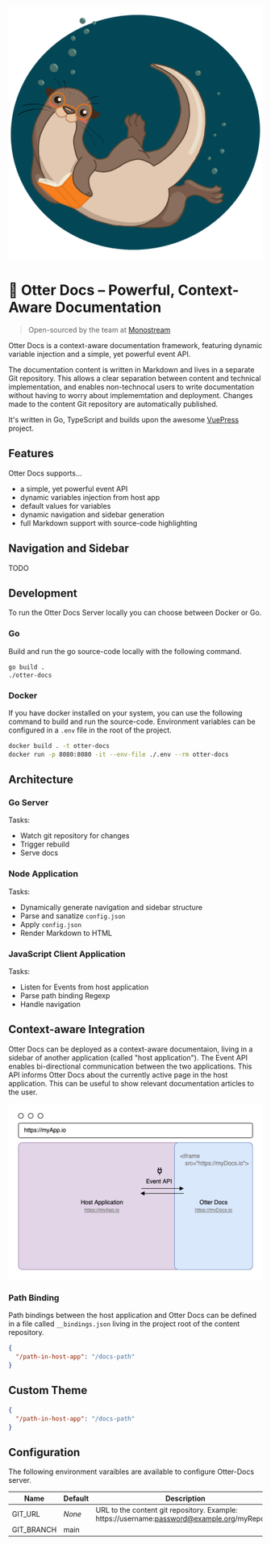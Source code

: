 ![otter docs logo](./logo.png)

# 🦦 Otter Docs – Powerful, Context-Aware Documentation

> Open-sourced by the team at [Monostream](https://monostream.com)

Otter Docs is a context-aware documentation framework, featuring dynamic variable injection and a simple, yet powerful event API.

The documentation content is written in Markdown and lives in a separate Git repository. This allows a clear separation between content and technical implementation, and enables non-technocal users to write documentation without having to worry about implememtation and deployment. Changes made to the content Git repository are automatically published. 

It's written in Go, TypeScript and builds upon the awesome [VuePress](https://github.com/vuejs/vuepress/) project.

## Features

Otter Docs supports…

* a simple, yet powerful event API
* dynamic variables injection from host app
* default values for variables
* dynamic navigation and sidebar generation
* full Markdown support with source-code highlighting

## Navigation and Sidebar

TODO

## Development

To run the Otter Docs Server locally you can choose between Docker or Go. 

### Go

Build and run the go source-code locally with the following command.

```
go build .
./otter-docs
```

### Docker

If you have docker installed on your system, you can use the following command to build and run the source-code. Environment variables can be configured in a `.env` file in the root of the project.

```bash
docker build . -t otter-docs
docker run -p 8080:8080 -it --env-file ./.env --rm otter-docs
```

## Architecture

### Go Server

Tasks:
* Watch git repository for changes
* Trigger rebuild
* Serve docs

### Node Application

Tasks:
* Dynamically generate navigation and sidebar structure
* Parse and sanatize `config.json`
* Apply `config.json`
* Render Markdown to HTML

### JavaScript Client Application

Tasks:
* Listen for Events from host application
* Parse path binding Regexp
* Handle navigation

## Context-aware Integration

Otter Docs can be deployed as a context-aware documentaion, living in a sidebar of another application (called "host application"). The Event API enables bi-directional communication between the two applications. This API informs Otter Docs about the currently active page in the host application. This can be useful to show relevant documentation articles to the user.

![Otter Docs Integration](./integration.drawio.png)

### Path Binding

Path bindings between the host application and Otter Docs can be defined in a file called `__bindings.json` living in the project root of the content repository.

```json 
{
  "/path-in-host-app": "/docs-path"
}
```

## Custom Theme

```json 
{
  "/path-in-host-app": "/docs-path"
}
```


## Configuration

The following environment varaibles are available to configure Otter-Docs server.

| Name       | Default | Description                                                                                  | Required |
|------------|---------|----------------------------------------------------------------------------------------------|----------|
| GIT_URL    | _None_  | URL to the content git repository. Example: https://username:password@example.org/myRepo.git | Yes      |
| GIT_BRANCH | main    |                                                                                              | No       |

